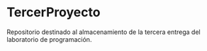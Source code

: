 # TercerProyecto
Repositorio destinado al almacenamiento de la tercera entrega del laboratorio de programación.
